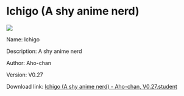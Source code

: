# Ichigo (A shy anime nerd)

<img src = "https://raw.githubusercontent.com/Arbiter1223/Koukou-Gurashi-Custom-Students/master/Students/Files/Ichigo%20(A%20shy%20anime%20nerd).png">

Name: Ichigo

Description: A shy anime nerd

Author: Aho-chan

Version: V0.27

Download link: <a href="https://raw.githubusercontent.com/Arbiter1223/Koukou-Gurashi-Custom-Students/master/Students/Files/Ichigo%20(A%20shy%20anime%20nerd)%20-%20Aho-chan%2C%20V0.27.student">Ichigo (A shy anime nerd) - Aho-chan, V0.27.student</a>

